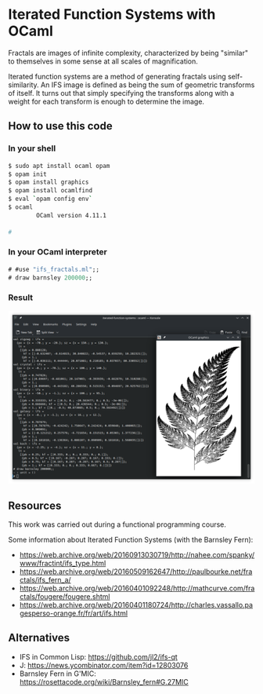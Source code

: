 # Iterated Function Systems with OCaml

Fractals are images of infinite complexity, characterized by being "similar" to
themselves in some sense at all scales of magnification.

Iterated function systems are a method of generating fractals using
self-similarity. An IFS image is defined as being the sum of geometric
transforms of itself. It turns out that simply specifying the transforms along
with a weight for each transform is enough to determine the image.


## How to use this code

### In your shell

```bash
$ sudo apt install ocaml opam
$ opam init
$ opam install graphics
$ opam install ocamlfind
$ eval `opam config env`
$ ocaml
        OCaml version 4.11.1

# 
```

### In your OCaml interpreter

```ocaml
# #use "ifs_fractals.ml";;
# draw barnsley 200000;;
```

### Result

![Barnsley Fern](example/barnsley.png "Barnsley Fern")


## Resources

This work was carried out during a functional programming course.

Some information about Iterated Function Systems (with the Barnsley Fern):

* https://web.archive.org/web/20160913030719/http://nahee.com/spanky/www/fractint/ifs_type.html
* https://web.archive.org/web/20160509162647/http://paulbourke.net/fractals/ifs_fern_a/
* https://web.archive.org/web/20160401092248/http://mathcurve.com/fractals/fougere/fougere.shtml
* https://web.archive.org/web/20160401180724/http://charles.vassallo.pagesperso-orange.fr/fr/art/ifs.html


## Alternatives

* IFS in Common Lisp: https://github.com/jl2/ifs-qt
* J: https://news.ycombinator.com/item?id=12803076
* Barnsley Fern in G'MIC: https://rosettacode.org/wiki/Barnsley_fern#G.27MIC
